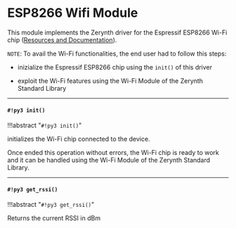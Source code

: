 # ESP8266 Wifi Module

This module implements the Zerynth driver for the Espressif ESP8266 Wi-Fi chip ([Resources and Documentation](https://espressif.com/en/products/hardware/esp8266ex/resources)).

```NOTE```: To avail the Wi-Fi functionalities, the end user had to follow this steps:


* inizialize the Espressif ESP8266 chip using the `init()` of this driver


* exploit the Wi-Fi features using the Wi-Fi Module of the Zerynth Standard Library


---
#### `#!py3 init()`

!!!abstract "`#!py3 init()`"

initializes the Wi-Fi chip connected to the device.

Once ended this operation without errors, the Wi-Fi chip is ready to work and it can be handled using the Wi-Fi Module of the Zerynth Standard Library.


---
#### `#!py3 get_rssi()`

!!!abstract "`#!py3 get_rssi()`"

Returns the current RSSI in dBm
